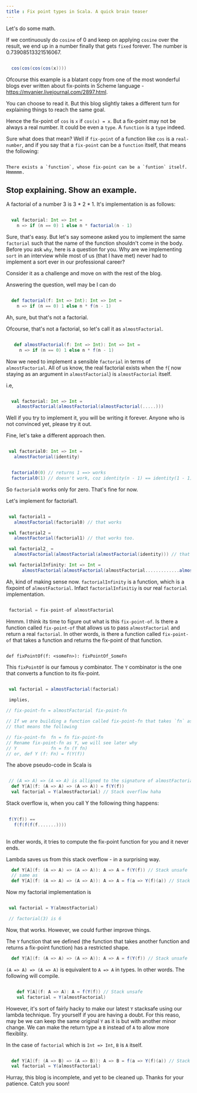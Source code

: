 ```yaml
---
title : Fix point types in Scala. A quick brain teaser
---
```


Let's do some math.

If we continuously do `cosine` of 0 and keep on applying `cosine` over the result, we end up in a number finally
that gets `fixed` forever. The number is 0.73908513321516067.

```scala

  cos(cos(cos(cos(x))))


```

Ofcourse this example is a blatant copy from one of the
most wonderful blogs ever written about fix-points in Scheme language - https://mvanier.livejournal.com/2897.html.

You can choose to read it. But this blog slightly takes a different turn for explaining things to reach the same goal.


Hence the fix-point of `cos` is `x` if `cos(x) = x`. But a fix-point may not be always a real number. It could be even a `type`. 
A `function` is a `type` indeed.

Sure what does that mean? Well if `fix-point` of a function like `cos` is a `real-number`, and if you say that a `fix-point` can be a `function` itself,
that means the following:

```

There exists a `function`, whose fix-point can be a `funtion` itself. Hmmmmm. 

```

## Stop explaining. Show an example.

A factorial of a number 3 is 3 * 2 * 1. It's implementation is as follows:

```scala

  val factorial: Int => Int = 
    n => if (n == 0) 1 else n * factorial(n - 1)

```

Sure, that's easy. But let's say someone asked you to implement the same `factorial` such that the name of the function
shouldn't come in the body. Before you ask `why`, here is a question for you. Why are we implementing `sort` in an interview
while most of us (that I have met) never had to implement a sort ever in our professional career? 

Consider it as a challenge and move on with the rest of the blog.

Answering the question, well may be I can do

```scala

  def factorial(f: Int => Int): Int => Int = 
    n => if (n == 0) 1 else n * f(n - 1)

```

Ah, sure, but that's not a factorial.

Ofcourse, that's not a factorial, so let's call it as `almostFactorial`.

```scala

   def almostFactorial(f: Int => Int): Int => Int = 
     n => if (n == 0) 1 else n * f(n - 1)

```

Now we need to implement a sensible `factorial` in terms of `almostFactorial`. 
All of us know, the real factorial exists when the `f`( now staying as an argument in `almostFactorial`) is `almostFactorial` itself.

i.e, 

```scala

  val factorial: Int => Int = 
    almostFactorial(almostFactorial(almostFactorial(.....)))

```

Well if you try to implement it, you will be writing it forever. Anyone who is not convinced yet, please try it out.

Fine, let's take a different approach then.

```scala

 val factorial0: Int => Int = 
   almostFactorial(identity)

```

```scala

  factorial0(0) // returns 1 ==> works
  factorial0(1) // doesn't work, coz identity(n - 1) == identity(1 - 1) == identity(0) == 0
```

So `factorial0` works only for zero. That's fine for now.

Let's implement for factorial1.


```scala

 val factorial1 = 
   almostFactorial(factorial0) // that works

 val factorial2 = 
   almostFactorial(factorial1) // that works too.

 val factorial2_ = 
   almostFactorial(almostFactorial(almostFactorial(identity))) // that works too.

 val factorialInfinity: Int => Int = 
      almostFactorial(almostFactorial(almostFactorial.............almostFactorial(.........))) // forever

```

Ah, kind of making sense now. `factorialInfinity` is a function, which is a fixpoint of `almostFactorial`.
Infact `factorialInfinitiy` is our real `factorial` implementation.

```scala

 factorial = fix-point-of almostFactorial

```

Hmmm. I think its time to figure out what is this `fix-point-of`. Is there a function called `fix-point-of` that allows us to pass
`almostFactorial` and return a real `factorial`. In other words, is there a function called `fix-point-of` that takes a function
and returns the fix-point of that function.


```

def fixPointOf(f: <someFn>): fixPointOf_SomeFn

```

This `fixPointOf` is our famous y combinator. The `Y` combinator is the one that converts a function to its fix-point.


```scala

 val factorial = almostFactorial(factorial)

 implies,
 
// fix-point-fn = almostFactorial fix-point-fn

// If we are building a function called fix-point-fn that takes `fn` as an argument then,
// that means the following

// fix-point-fn  fn = fn fix-point-fn
// Rename fix-point-fn as Y, we will see later why
// Y             fn = fn (Y fn)
// or, def Y (f: Fn) = f(Y(f))

```

The above pseudo-code in Scala is


```scala

 // (A => A) => (A => A) is alligned to the signature of almostFactorial
  def Y[A](f: (A => A) => (A => A)) = f(Y(f))
  val factorial = Y(almostFactorial) // Stack overflow haha

```

Stack overflow is, when you call Y the following thing happens:


```scala
 
 f(Y(f)) == 
   f(f(f(f(f.......))))
  

```
In other words, it tries to compute the fix-point function for you and it never ends. 

Lambda saves us from this stack overflow - in a surprising way.


```scala
  def Y[A](f: (A => A) => (A => A)): A => A = f(Y(f)) // Stack unsafe
  // same as
  def Y[A](f: (A => A) => (A => A)): A => A = f(a => Y(f)(a)) // Stack safe

```

Now my factorial implementation is

```scala

 val factorial = Y(almostFactorial)

 // factorial(3) is 6
```

Now, that works. However, we could further improve things.

The `Y` function that we defined (the function that takes another function and returns a fix-point function)
has a restricted shape.

```scala
  def Y[A](f: (A => A) => (A => A)): A => A = f(Y(f)) // Stack unsafe

```

`(A => A) => (A => A)` is equivalent to `A => A` in types. In other words.
The following will compile.

```scala

    def Y[A](f: A => A): A = f(Y(f)) // Stack unsafe
    val factorial = Y(almostFactorial)

```

However, it's sort of fairly hacky to make our latest `Y` stacksafe using our lambda technique. 
Try yourself if you are having a doubt. For this reaso, may be we can keep the same original `Y` as it is but with another minor change.
We can make the return type a `B` instead of `A` to allow more flexiblity. 

In the case of `factorial` which is `Int => Int`, `B` is `A` itself.


```scala

  def Y[A](f: (A => B) => (A => B)): A => B = f(a => Y(f)(a)) // Stack safe
  val factorial = Y(almostFactorial)


```


Hurray, this blog is incomplete, and yet to be cleaned up. Thanks for your patience. Catch you soon!